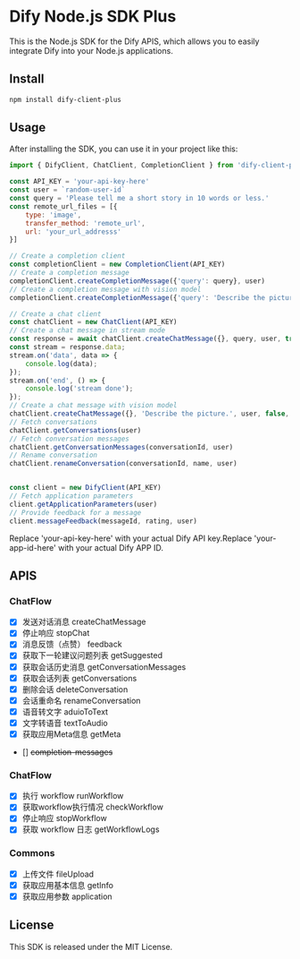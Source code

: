 # Dify Node.js SDK Plus
This is the Node.js SDK for the Dify APIS, which allows you to easily integrate Dify into your Node.js applications.

## Install
```bash
npm install dify-client-plus
```

## Usage
After installing the SDK, you can use it in your project like this:

```js
import { DifyClient, ChatClient, CompletionClient } from 'dify-client-plus'

const API_KEY = 'your-api-key-here'
const user = `random-user-id`
const query = 'Please tell me a short story in 10 words or less.'
const remote_url_files = [{
    type: 'image',
    transfer_method: 'remote_url',
    url: 'your_url_addresss'
}]

// Create a completion client
const completionClient = new CompletionClient(API_KEY)
// Create a completion message
completionClient.createCompletionMessage({'query': query}, user)
// Create a completion message with vision model
completionClient.createCompletionMessage({'query': 'Describe the picture.'}, user, false, remote_url_files)

// Create a chat client
const chatClient = new ChatClient(API_KEY)
// Create a chat message in stream mode
const response = await chatClient.createChatMessage({}, query, user, true, null)
const stream = response.data;
stream.on('data', data => {
    console.log(data);
});
stream.on('end', () => {
    console.log('stream done');
});
// Create a chat message with vision model
chatClient.createChatMessage({}, 'Describe the picture.', user, false, null, remote_url_files)
// Fetch conversations
chatClient.getConversations(user)
// Fetch conversation messages
chatClient.getConversationMessages(conversationId, user)
// Rename conversation
chatClient.renameConversation(conversationId, name, user)


const client = new DifyClient(API_KEY)
// Fetch application parameters
client.getApplicationParameters(user)
// Provide feedback for a message
client.messageFeedback(messageId, rating, user)

```

Replace 'your-api-key-here' with your actual Dify API key.Replace 'your-app-id-here' with your actual Dify APP ID.

## APIS 

### ChatFlow
- [x] 发送对话消息 createChatMessage
- [x] 停止响应 stopChat
- [x] 消息反馈（点赞） feedback
- [x] 获取下一轮建议问题列表 getSuggested
- [x] 获取会话历史消息 getConversationMessages
- [x] 获取会话列表 getConversations
- [x] 删除会话 deleteConversation
- [x] 会话重命名 renameConversation
- [x] 语音转文字 aduioToText
- [x] 文字转语音 textToAudio
- [x] 获取应用Meta信息 getMeta
- [] ~~completion-messages~~

### ChatFlow
- [x] 执行 workflow runWorkflow
- [x] 获取workflow执行情况 checkWorkflow
- [x] 停止响应 stopWorkflow
- [x] 获取 workflow 日志 getWorkflowLogs

### Commons
- [x] 上传文件 fileUpload
- [x] 获取应用基本信息 getInfo
- [x] 获取应用参数 application

## License
This SDK is released under the MIT License.
